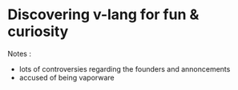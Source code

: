 # Discovering v-lang for fun & curiosity


Notes :
- lots of controversies regarding the founders and annoncements
- accused of being vaporware
